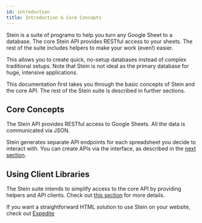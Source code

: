 ```yaml
---
id: introduction
title: Introduction & Core Concepts
---
```


Stein is a suite of programs to help you turn any Google Sheet to a database. The core Stein API provides RESTful access to your sheets. The rest of the suite includes helpers to make your work (even!) easier.

This allows you to create quick, no-setup databases instead of complex traditional setups. Note that Stein is not ideal as the primary database for huge, intensive applications.

This documentation first takes you through the basic concepts of Stein and the core API. The rest of the Stein suite is described in further sections.

## Core Concepts

The Stein API provides RESTful access to Google Sheets. All the data is communicated via JSON.

Stein generates separate API endpoints for each spreadsheet you decide to interact with. You can create APIs via the interface, as described in the [next section](create-api.md).

## Using Client Libraries

The Stein suite intends to simplify access to the core API by providing helpers and API clients. Check out [this section](client-libraries.md) for more details.

If you want a straightforward HTML solution to use Stein on your website, check out [Expedite](expedite-introduction.md)
